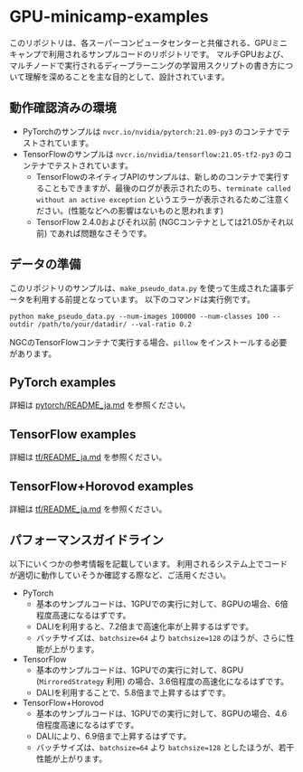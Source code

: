 # GPU-minicamp-examples

このリポジトリは、各スーパーコンピュータセンターと共催される、GPUミニキャンプで利用されるサンプルコードのリポジトリです。
マルチGPUおよび、マルチノードで実行されるディープラーニングの学習用スクリプトの書き方について理解を深めることを主な目的として、設計されています。

## 動作確認済みの環境

* PyTorchのサンプルは `nvcr.io/nvidia/pytorch:21.09-py3` のコンテナでテストされています。
* TensorFlowのサンプルは `nvcr.io/nvidia/tensorflow:21.05-tf2-py3` のコンテナでテストされています。
    - TensorFlowのネイティブAPIのサンプルは、新しめのコンテナで実行することもできますが、最後のログが表示されたのち、`terminate called without an active exception` というエラーが表示されるためご注意ください。(性能などへの影響はないものと思われます)
    - TensorFlow 2.4.0およびそれ以前 (NGCコンテナとしては21.05かそれ以前) であれば問題なさそうです。

## データの準備

このリポジトリのサンプルは、`make_pseudo_data.py` を使って生成された議事データを利用する前提となっています。
以下のコマンドは実行例です。

```
python make_pseudo_data.py --num-images 100000 --num-classes 100 --outdir /path/to/your/datadir/ --val-ratio 0.2
```

NGCのTensorFlowコンテナで実行する場合、`pillow` をインストールする必要があります。

## PyTorch examples

詳細は [pytorch/README_ja.md](pytorch/README_ja.md) を参照ください。

## TensorFlow examples

詳細は [tf/README_ja.md](tf/README_ja.md) を参照ください。

## TensorFlow+Horovod examples

詳細は [tf/README_ja.md](tf/README_ja.md) を参照ください。

## パフォーマンスガイドライン

以下にいくつかの参考情報を記載しています。
利用されるシステム上でコードが適切に動作していそうか確認する際など、ご活用ください。

* PyTorch
    - 基本のサンプルコードは、1GPUでの実行に対して、8GPUの場合、6倍程度高速になるはずです。
    - DALIを利用すると、7.2倍まで高速化率が上昇するはずです。
    - バッチサイズは、`batchsize=64` より `batchsize=128` のほうが、さらに性能が上がります。
* TensorFlow
    - 基本のサンプルコードは、1GPUでの実行に対して、8GPU (`MirroredStrategy` 利用) の場合、3.6倍程度の高速化になるはずです。
    - DALIを利用することで、5.8倍まで上昇するはずです。
* TensorFlow+Horovod
    - 基本のサンプルコードは、1GPUでの実行に対して、8GPUの場合、4.6倍程度高速になるはずです。
    - DALIにより、6.9倍まで上昇するはずです。
    - バッチサイズは、`batchsize=64` より `batchsize=128` としたほうが、若干性能が上がります。

